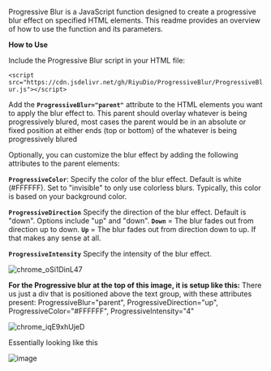 Progressive Blur is a JavaScript function designed to create a progressive blur effect on specified HTML elements. This readme provides an overview of how to use the function and its parameters.

**How to Use**

Include the Progressive Blur script in your HTML file: 

```<script src="https://cdn.jsdelivr.net/gh/RiyuDio/ProgressiveBlur/ProgressiveBlur.js"></script>```


Add the **```ProgressiveBlur="parent"```** attribute to the HTML elements you want to apply the blur effect to. This parent should overlay whatever is being progressively blured, most cases the parent would be in an absolute or fixed position at either ends (top or bottom) of the whatever is being progressively blured 

Optionally, you can customize the blur effect by adding the following attributes to the parent elements:

**```ProgressiveColor```**: Specify the color of the blur effect. Default is white (#FFFFFF). Set to "invisible" to only use colorless blurs. Typically, this color is based on your background color.

**```ProgressiveDirection```** Specify the direction of the blur effect. Default is "down". Options include "up" and "down". **```Down```** = The blur fades out from direction up to down. **```Up```** = The blur fades out from direction down to up. If that makes any sense at all.

**```ProgressiveIntensity```** Specify the intensity of the blur effect.

![chrome_oSi1DinL47](https://github.com/RiyuDio/ProgressiveBlur/assets/132917131/faa8da7b-4077-4efd-b360-80742f84f708)

**For the Progressive blur at the top of this image, it is setup like this:** There us just a div that is positioned above the text group, with these attributes present: ProgressiveBlur="parent", ProgressiveDirection="up", ProgressiveColor="#FFFFFF", ProgressiveIntensity="4"

![chrome_iqE9xhUjeD](https://github.com/RiyuDio/ProgressiveBlur/assets/132917131/c68730e3-a9e9-4a9b-a0eb-c8070dba9d94)

Essentially looking like this

![image](https://github.com/RiyuDio/ProgressiveBlur/assets/132917131/c0588ae7-cfbf-4dfd-94e1-bb1cd2f76523)
